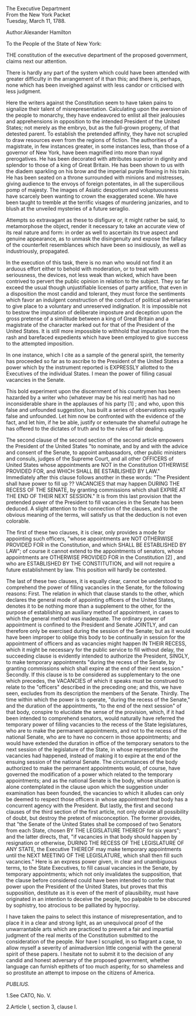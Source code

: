 The Executive Department  
From the New York Packet  
Tuesday, March 11, 1788.

Author:Alexander Hamilton

To the People of the State of New York:

THE constitution of the executive department of the proposed government, claims next our attention.

There is hardly any part of the system which could have been attended with greater difficulty in the arrangement of it than this; and there is, perhaps, none which has been inveighed against with less candor or criticised with less judgment.

Here the writers against the Constitution seem to have taken pains to signalize their talent of misrepresentation. Calculating upon the aversion of the people to monarchy, they have endeavored to enlist all their jealousies and apprehensions in opposition to the intended President of the United States; not merely as the embryo, but as the full-grown progeny, of that detested parent. To establish the pretended affinity, they have not scrupled to draw resources even from the regions of fiction. The authorities of a magistrate, in few instances greater, in some instances less, than those of a governor of New York, have been magnified into more than royal prerogatives. He has been decorated with attributes superior in dignity and splendor to those of a king of Great Britain. He has been shown to us with the diadem sparkling on his brow and the imperial purple flowing in his train. He has been seated on a throne surrounded with minions and mistresses, giving audience to the envoys of foreign potentates, in all the supercilious pomp of majesty. The images of Asiatic despotism and voluptuousness have scarcely been wanting to crown the exaggerated scene. We have been taught to tremble at the terrific visages of murdering janizaries, and to blush at the unveiled mysteries of a future seraglio.

Attempts so extravagant as these to disfigure or, it might rather be said, to metamorphose the object, render it necessary to take an accurate view of its real nature and form: in order as well to ascertain its true aspect and genuine appearance, as to unmask the disingenuity and expose the fallacy of the counterfeit resemblances which have been so insidiously, as well as industriously, propagated.

In the execution of this task, there is no man who would not find it an arduous effort either to behold with moderation, or to treat with seriousness, the devices, not less weak than wicked, which have been contrived to pervert the public opinion in relation to the subject. They so far exceed the usual though unjustifiable licenses of party artifice, that even in a disposition the most candid and tolerant, they must force the sentiments which favor an indulgent construction of the conduct of political adversaries to give place to a voluntary and unreserved indignation. It is impossible not to bestow the imputation of deliberate imposture and deception upon the gross pretense of a similitude between a king of Great Britain and a magistrate of the character marked out for that of the President of the United States. It is still more impossible to withhold that imputation from the rash and barefaced expedients which have been employed to give success to the attempted imposition.

In one instance, which I cite as a sample of the general spirit, the temerity has proceeded so far as to ascribe to the President of the United States a power which by the instrument reported is EXPRESSLY allotted to the Executives of the individual States. I mean the power of filling casual vacancies in the Senate.

This bold experiment upon the discernment of his countrymen has been hazarded by a writer who \(whatever may be his real merit\) has had no inconsiderable share in the applauses of his party \[1\] ; and who, upon this false and unfounded suggestion, has built a series of observations equally false and unfounded. Let him now be confronted with the evidence of the fact, and let him, if he be able, justify or extenuate the shameful outrage he has offered to the dictates of truth and to the rules of fair dealing.

The second clause of the second section of the second article empowers the President of the United States "to nominate, and by and with the advice and consent of the Senate, to appoint ambassadors, other public ministers and consuls, judges of the Supreme Court, and all other OFFICERS of United States whose appointments are NOT in the Constitution OTHERWISE PROVIDED FOR, and WHICH SHALL BE ESTABLISHED BY LAW." Immediately after this clause follows another in these words: "The President shall have power to fill up ?? VACANCIES that may happen DURING THE RECESS OF THE SENATE, by granting commissions which shall EXPIRE AT THE END OF THEIR NEXT SESSION." It is from this last provision that the pretended power of the President to fill vacancies in the Senate has been deduced. A slight attention to the connection of the clauses, and to the obvious meaning of the terms, will satisfy us that the deduction is not even colorable.

The first of these two clauses, it is clear, only provides a mode for appointing such officers, "whose appointments are NOT OTHERWISE PROVIDED FOR in the Constitution, and which SHALL BE ESTABLISHED BY LAW"; of course it cannot extend to the appointments of senators, whose appointments are OTHERWISE PROVIDED FOR in the Constitution \[2\] , and who are ESTABLISHED BY THE CONSTITUTION, and will not require a future establishment by law. This position will hardly be contested.

The last of these two clauses, it is equally clear, cannot be understood to comprehend the power of filling vacancies in the Senate, for the following reasons: First. The relation in which that clause stands to the other, which declares the general mode of appointing officers of the United States, denotes it to be nothing more than a supplement to the other, for the purpose of establishing an auxiliary method of appointment, in cases to which the general method was inadequate. The ordinary power of appointment is confined to the President and Senate JOINTLY, and can therefore only be exercised during the session of the Senate; but as it would have been improper to oblige this body to be continually in session for the appointment of officers and as vacancies might happen IN THEIR RECESS, which it might be necessary for the public service to fill without delay, the succeeding clause is evidently intended to authorize the President, SINGLY, to make temporary appointments "during the recess of the Senate, by granting commissions which shall expire at the end of their next session." Secondly. If this clause is to be considered as supplementary to the one which precedes, the VACANCIES of which it speaks must be construed to relate to the "officers" described in the preceding one; and this, we have seen, excludes from its description the members of the Senate. Thirdly. The time within which the power is to operate, "during the recess of the Senate," and the duration of the appointments, "to the end of the next session" of that body, conspire to elucidate the sense of the provision, which, if it had been intended to comprehend senators, would naturally have referred the temporary power of filling vacancies to the recess of the State legislatures, who are to make the permanent appointments, and not to the recess of the national Senate, who are to have no concern in those appointments; and would have extended the duration in office of the temporary senators to the next session of the legislature of the State, in whose representation the vacancies had happened, instead of making it to expire at the end of the ensuing session of the national Senate. The circumstances of the body authorized to make the permanent appointments would, of course, have governed the modification of a power which related to the temporary appointments; and as the national Senate is the body, whose situation is alone contemplated in the clause upon which the suggestion under examination has been founded, the vacancies to which it alludes can only be deemed to respect those officers in whose appointment that body has a concurrent agency with the President. But lastly, the first and second clauses of the third section of the first article, not only obviate all possibility of doubt, but destroy the pretext of misconception. The former provides, that "the Senate of the United States shall be composed of two Senators from each State, chosen BY THE LEGISLATURE THEREOF for six years"; and the latter directs, that, "if vacancies in that body should happen by resignation or otherwise, DURING THE RECESS OF THE LEGISLATURE OF ANY STATE, the Executive THEREOF may make temporary appointments until the NEXT MEETING OF THE LEGISLATURE, which shall then fill such vacancies." Here is an express power given, in clear and unambiguous terms, to the State Executives, to fill casual vacancies in the Senate, by temporary appointments; which not only invalidates the supposition, that the clause before considered could have been intended to confer that power upon the President of the United States, but proves that this supposition, destitute as it is even of the merit of plausibility, must have originated in an intention to deceive the people, too palpable to be obscured by sophistry, too atrocious to be palliated by hypocrisy.

I have taken the pains to select this instance of misrepresentation, and to place it in a clear and strong light, as an unequivocal proof of the unwarrantable arts which are practiced to prevent a fair and impartial judgment of the real merits of the Constitution submitted to the consideration of the people. Nor have I scrupled, in so flagrant a case, to allow myself a severity of animadversion little congenial with the general spirit of these papers. I hesitate not to submit it to the decision of any candid and honest adversary of the proposed government, whether language can furnish epithets of too much asperity, for so shameless and so prostitute an attempt to impose on the citizens of America.

_PUBLIUS._

1.See CATO, No. V.

2.Article I, section 3, clause I.

